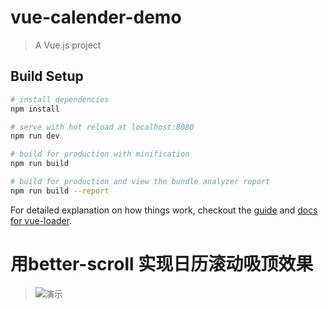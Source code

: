 # vue-calender-demo

> A Vue.js project

## Build Setup

``` bash
# install dependencies
npm install

# serve with hot reload at localhost:8080
npm run dev

# build for production with minification
npm run build

# build for production and view the bundle analyzer report
npm run build --report
```

For detailed explanation on how things work, checkout the [guide](http://vuejs-templates.github.io/webpack/) and [docs for vue-loader](http://vuejs.github.io/vue-loader).

# 用better-scroll 实现日历滚动吸顶效果
> ![演示](https://github.com/LeeRayno/vue-calender-demo/blob/master/screenshort/calender.gif)